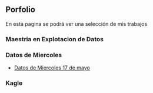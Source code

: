 ## Porfolio

En esta pagina se podrá ver una selección de mis trabajos



### Maestria en Explotacion de Datos 


### Datos de Miercoles

- [Datos de Miercoles 17 de mayo](datosdemiercoles_17-4.html)


### Kagle

